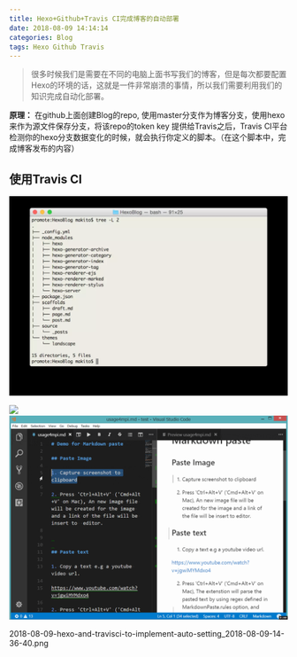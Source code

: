 ```yaml
---
title: Hexo+Github+Travis CI完成博客的自动部署
date: 2018-08-09 14:14:14
categories: Blog
tags: Hexo Github Travis
---
```

> 很多时候我们是需要在不同的电脑上面书写我们的博客，但是每次都要配置Hexo的环境的话，这就是一件非常崩溃的事情，所以我们需要利用我们的知识完成自动化部署。


**原理：** 在github上面创建Blog的repo, 使用master分支作为博客分支，使用hexo来作为源文件保存分支，将该repo的token key 提供给Travis之后，Travis CI平台检测你的hexo分支数据变化的时候，就会执行你定义的脚本。（在这个脚本中，完成博客发布的内容）

## 使用Travis CI
![](2018-08-09-14-22-10.png)

![](/img/2018-08-09-14-27-35.png)
![](/images/in-post/2018-08-09-14-31-29.png)

<img>2018-08-09-hexo-and-travisci-to-implement-auto-setting_2018-08-09-14-36-40.png</img>